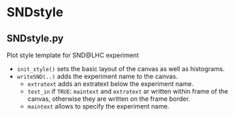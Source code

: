 # SNDstyle

## SNDstyle.py
Plot style template for SND@LHC experiment

- `init_style()` sets the basic layout of the canvas as well as histograms.
- `writeSND(..)` adds the experiment name to the canvas.
  - `extratext` adds an extratext below the experiment name.
  - `text_in` if `TRUE`: `maintext` and `extratext` ar written within frame of the canvas, otherwise they are written on the frame border.
  - `maintext` allows to specify the experiment name. 
